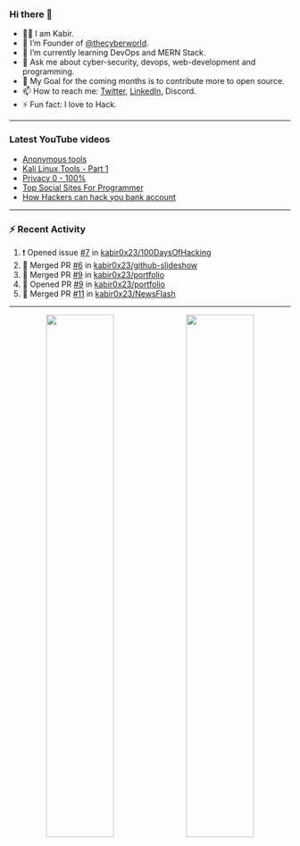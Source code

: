 ### Hi there 👋
- 👨‍💻 I am Kabir.
- 🔭 I’m Founder of [@thecyberworld](https://github.com/thecyberworld).
- 🌱 I’m currently learning DevOps and MERN Stack.
- 💬 Ask me about cyber-security, devops, web-development and programming.
- 🥅 My Goal for the coming months is to contribute more to open source.
- 📫 How to reach me: [Twitter](https://www.twitter.com/kabir0x23), [LinkedIn](https://Linkedin.com/in/kabir0x23/), Discord.
- ⚡ Fun fact: I love to Hack.
 
<!-- --- -->
<!-- ## 🤝 Connect with me:

<a href="https://www.linkedin.com/in/kabir0x23/"><img align="left" src="images/linkedin.png" alt="Kabir | LinkedIn" width="42px"/></a>
<a href="https://twitter.com/kabir0x23"><img align="left" src="images/twitter.png" alt="Kabir | Twitter" width="42px"/></a>
<br />
<br />
 -->

---

### Latest YouTube videos
<!-- YOUTUBE-VIDEOS-LIST:START -->
- [Anonymous tools](https://www.youtube.com/watch?v=fBnYJR4F2Sw)
- [Kali Linux Tools - Part 1](https://www.youtube.com/watch?v=1fxlLmuOlTw)
- [Privacy 0 - 100%](https://www.youtube.com/watch?v=klimIwTRZ4g)
- [Top Social Sites For Programmer](https://www.youtube.com/watch?v=vaFFdqf4jE8)
- [How Hackers can hack you bank account](https://www.youtube.com/watch?v=ub4kcehi9o8)
<!-- YOUTUBE-VIDEOS-LIST:END -->

---

### :zap: Recent Activity
<!--START_SECTION:activity-->
1. ❗️ Opened issue [#7](https://github.com/kabir0x23/100DaysOfHacking/issues/7) in [kabir0x23/100DaysOfHacking](https://github.com/kabir0x23/100DaysOfHacking)
2. 🎉 Merged PR [#6](https://github.com/kabir0x23/github-slideshow/pull/6) in [kabir0x23/github-slideshow](https://github.com/kabir0x23/github-slideshow)
3. 🎉 Merged PR [#9](https://github.com/kabir0x23/portfolio/pull/9) in [kabir0x23/portfolio](https://github.com/kabir0x23/portfolio)
4. 💪 Opened PR [#9](https://github.com/kabir0x23/portfolio/pull/9) in [kabir0x23/portfolio](https://github.com/kabir0x23/portfolio)
5. 🎉 Merged PR [#11](https://github.com/kabir0x23/NewsFlash/pull/11) in [kabir0x23/NewsFlash](https://github.com/kabir0x23/NewsFlash)
<!--END_SECTION:activity-->

---

<p align="center">
  <img width="49%" src="https://github-readme-stats.vercel.app/api?username=kabir0x23&count_private=true&theme=dark&show_icons=true" />
  <img width="49%" src="https://github-readme-streak-stats.herokuapp.com/?user=kabir0x23&theme=dark&count_private=true" />
</p>

<!-- ---

<p align = "center">
 <img width="99%" src="https://activity-graph.herokuapp.com/graph?username=kabir0x23&theme=xcode">
</p>  
 -->
